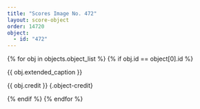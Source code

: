 ```yaml
---
title: "Scores Image No. 472"
layout: score-object
order: 14720
object:
  - id: "472"
---
```


{% for obj in objects.object_list %}
{% if obj.id == object[0].id %}

{{ obj.extended_caption }}

{{ obj.credit }} {.object-credit}

{% endif %}
{% endfor %}
